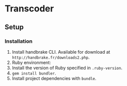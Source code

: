 # Transcoder


## Setup

### Installation
1. Install handbrake CLI. Available for download at `http://handbrake.fr/downloads2.php`.
2. Ruby environment:
  1. Install the version of Ruby specified in `.ruby-version`.
  2. `gem install bundler`.
  3. Install project dependencies with `bundle`.
